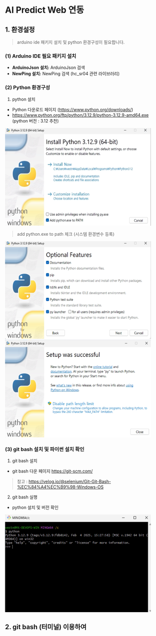 # AI Predict Web 연동

## 1. 환경설정

> arduino ide 패키지 설치 및 python 환경구성이 필요합니다.

### (1) Arduino IDE 필요 패키지 설치

* **ArduinoJson 설치:** ArduinoJson 검색
* **NewPing 설치:** NewPing 검색 (hc_sr04 관련 라이브러리)

### (2) Python 환경구성

1. python 설치 
- Python 다운로드 페이지 (https://www.python.org/downloads/)
- https://www.python.org/ftp/python/3.12.9/python-3.12.9-amd64.exe (python 버전 : 3.12 추천)

<img src="https://github.com/neeverse-dev1/ai_esp32_project/blob/main/images/python312_install_0.png" width="480" height="320"/>

> add python.exe to path 체크 (시스템 환경변수 등록)

<img src="https://github.com/neeverse-dev1/ai_esp32_project/blob/main/images/python312_install_2.png" width="480" height="320"/>

<img src="https://github.com/neeverse-dev1/ai_esp32_project/blob/main/images/python312_install_3.png" width="480" height="320"/>


### (3) git bash 설치 및 파이썬 설치 확인

1. git bash 설치 
- git bash 다운 페이지 https://git-scm.com/

> 참고 : https://velog.io/@selenium/Git-Git-Bash-%EC%84%A4%EC%B9%98-Windows-OS

2. git bash 실행
- python 설치 및 버전 확인

<img src="https://github.com/neeverse-dev1/ai_esp32_project/blob/main/images/git_bash_python_check.png" width="480" height="320"/>

## 2. git bash (터미널) 이용하여